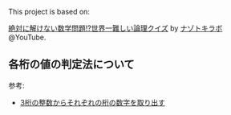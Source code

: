 This project is based on:

[絶対に解けない数学問題!?世界一難しい論理クイズ](https://youtu.be/d987q7bCB_g) by [ナゾトキラボ](https://www.youtube.com/@nazotokilab)
@YouTube.


## 各桁の値の判定法について
参考:

- [3桁の整数からそれぞれの桁の数字を取り出す](https://qiita.com/mi226529/items/9f2c63c2c3fef5e5570f)
